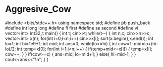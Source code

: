 # Aggresive_Cow
#include &lt;bits/stdc++.h> using namespace std; #define pb push_back #define int long long #define fi first #define se second #define vi vector&lt;int>       int32_t main() {     int t;     cin>>t;     while(t--)     {         int n,c;         cin>>n>>c;         vector&lt;int> x(n);         for(int i=0;i&lt;n;i++)             cin>>x[i];           sort(x.begin(),x.end());           int lo=1;         int hi=1e9+1;         int mid;       int ans=0;         while(lo&lt;=hi)         {             int cow=1;             mid=lo+(hi-lo)/2;             int temp=x[0];             for(int i=1;i&lt;n;i++)             {                 if(temp+mid&lt;=x[i])                 {                     temp=x[i];                     cow++;                 }               }               if(cow>=c)             {                 ans=mid;                 lo=mid+1;             }             else{                 hi=mid-1;             }         }         cout&lt;&lt;ans&lt;&lt;"\n";       }     }
